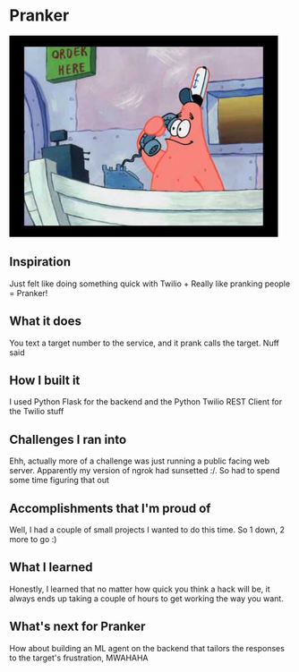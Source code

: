 # Pranker
![A beautiful candid of Patrick Star should have been here :'(](patrick.jpg "IS THIS THE KRUSTY KRAB?")

## Inspiration
Just felt like doing something quick with Twilio + Really like pranking people = Pranker!
## What it does
You text a target number to the service, and it prank calls the target. Nuff said
## How I built it
I used Python Flask for the backend and the Python Twilio REST Client for the Twilio stuff 
## Challenges I ran into
Ehh, actually more of a challenge was just running a public facing web server. Apparently my version of ngrok had sunsetted :/. So had to spend some time figuring that out
## Accomplishments that I'm proud of
Well, I had a couple of small projects I wanted to do this time. So 1 down, 2 more to go :)
## What I learned
Honestly, I learned that no matter how quick you think a hack will be, it always ends up taking a couple of hours to get working the way you want.
## What's next for Pranker
How about building an ML agent on the backend that tailors the responses to the target's frustration, MWAHAHA
